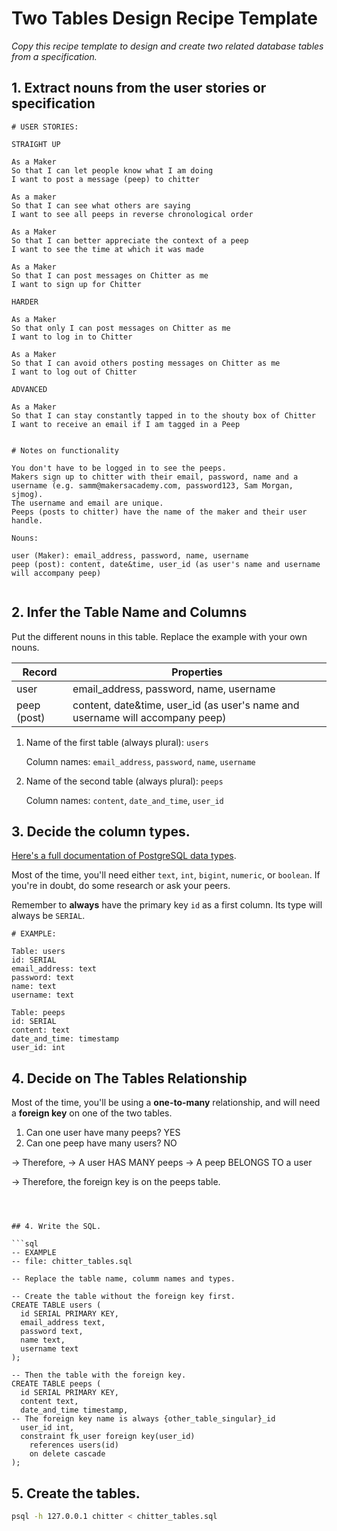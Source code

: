 # Two Tables Design Recipe Template

_Copy this recipe template to design and create two related database tables from a specification._

## 1. Extract nouns from the user stories or specification

```
# USER STORIES:

STRAIGHT UP

As a Maker
So that I can let people know what I am doing  
I want to post a message (peep) to chitter

As a maker
So that I can see what others are saying  
I want to see all peeps in reverse chronological order

As a Maker
So that I can better appreciate the context of a peep
I want to see the time at which it was made

As a Maker
So that I can post messages on Chitter as me
I want to sign up for Chitter

HARDER

As a Maker
So that only I can post messages on Chitter as me
I want to log in to Chitter

As a Maker
So that I can avoid others posting messages on Chitter as me
I want to log out of Chitter

ADVANCED

As a Maker
So that I can stay constantly tapped in to the shouty box of Chitter
I want to receive an email if I am tagged in a Peep


# Notes on functionality

You don't have to be logged in to see the peeps.
Makers sign up to chitter with their email, password, name and a username (e.g. samm@makersacademy.com, password123, Sam Morgan, sjmog).
The username and email are unique.
Peeps (posts to chitter) have the name of the maker and their user handle.
```

```
Nouns:

user (Maker): email_address, password, name, username
peep (post): content, date&time, user_id (as user's name and username will accompany peep)


```




## 2. Infer the Table Name and Columns

Put the different nouns in this table. Replace the example with your own nouns.

| Record                | Properties          |
| --------------------- | ------------------  |
| user                  | email_address, password, name, username
| peep (post)           | content, date&time, user_id (as user's name and username will accompany peep)

1. Name of the first table (always plural): `users`

    Column names: `email_address`, `password`, `name`, `username`

2. Name of the second table (always plural): `peeps`

    Column names: `content`, `date_and_time`, `user_id`

## 3. Decide the column types.

[Here's a full documentation of PostgreSQL data types](https://www.postgresql.org/docs/current/datatype.html).

Most of the time, you'll need either `text`, `int`, `bigint`, `numeric`, or `boolean`. If you're in doubt, do some research or ask your peers.

Remember to **always** have the primary key `id` as a first column. Its type will always be `SERIAL`.

```
# EXAMPLE:

Table: users
id: SERIAL
email_address: text
password: text
name: text
username: text

Table: peeps
id: SERIAL
content: text
date_and_time: timestamp
user_id: int
```

## 4. Decide on The Tables Relationship

Most of the time, you'll be using a **one-to-many** relationship, and will need a **foreign key** on one of the two tables.

1. Can one user have many peeps? YES
2. Can one peep have many users? NO

-> Therefore,
-> A user HAS MANY peeps
-> A peep BELONGS TO a user

-> Therefore, the foreign key is on the peeps table.
```



## 4. Write the SQL.

```sql
-- EXAMPLE
-- file: chitter_tables.sql

-- Replace the table name, columm names and types.

-- Create the table without the foreign key first.
CREATE TABLE users (
  id SERIAL PRIMARY KEY,
  email_address text,
  password text,
  name text,
  username text
);

-- Then the table with the foreign key.
CREATE TABLE peeps (
  id SERIAL PRIMARY KEY,
  content text,
  date_and_time timestamp,
-- The foreign key name is always {other_table_singular}_id
  user_id int,
  constraint fk_user foreign key(user_id)
    references users(id)
    on delete cascade
);

```

## 5. Create the tables.

```bash
psql -h 127.0.0.1 chitter < chitter_tables.sql
```

